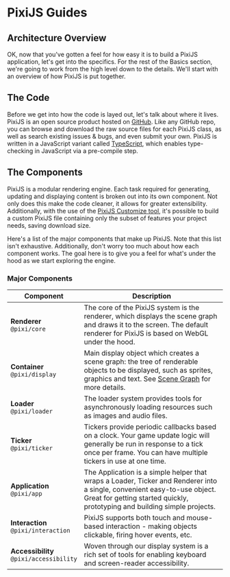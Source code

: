 # PixiJS Guides
## Architecture Overview

OK, now that you've gotten a feel for how easy it is to build a PixiJS application, let's get into the specifics.  For the rest of the Basics section, we're going to work from the high level down to the details.  We'll start with an overview of how PixiJS is put together.

## The Code

Before we get into how the code is layed out, let's talk about where it lives.  PixiJS is an open source product hosted on [GitHub](https://github.com/pixijs/pixijs).  Like any GitHub repo, you can browse and download the raw source files for each PixiJS class, as well as search existing issues & bugs, and even submit your own.  PixiJS is written in a JavaScript variant called [TypeScript](https://www.typescriptlang.org), which enables type-checking in JavaScript via a pre-compile step.  <!--TODO: (If you're interested in using PixiJS in a TypeScript-based project, check out the guide on [Working with Bundlers](working-with-bundlers.md).)-->

## The Components

PixiJS is a modular rendering engine.  Each task required for generating, updating and displaying content is broken out into its own component.  Not only does this make the code cleaner, it allows for greater extensibility.  Additionally, with the use of the [PixiJS Customize tool](https://pixijs.io/customize/), it's possible to build a custom PixiJS file containing only the subset of features your project needs, saving download size.

Here's a list of the major components that make up PixiJS.  Note that this list isn't exhaustive.  Additionally, don't worry too much about how each component works.  The goal here is to give you a feel for what's under the hood as we start exploring the engine.

### Major Components

| Component | Description |
| --- | --- |
| **Renderer**<br>`@pixi/core` | The core of the PixiJS system is the renderer, which displays the scene graph and draws it to the screen.  The default renderer for PixiJS is based on WebGL under the hood. |
| **Container**<br>`@pixi/display` | Main display object which creates a scene graph: the tree of renderable objects to be displayed, such as sprites, graphics and text. See [Scene Graph](scene-graph.html) for more details. |
| **Loader** <br>`@pixi/loader`| The loader system provides tools for asynchronously loading resources such as images and audio files. |
| **Ticker**<br>`@pixi/ticker` | Tickers provide periodic callbacks based on a clock.  Your game update logic will generally be run in response to a tick once per frame.  You can have multiple tickers in use at one time. |
| **Application**<br>`@pixi/app` | The Application is a simple helper that wraps a Loader, Ticker and Renderer into a single, convenient easy-to-use object. Great for getting started quickly, prototyping and building simple projects. |
| **Interaction**<br>`@pixi/interaction` | PixiJS supports both touch and mouse-based interaction - making objects clickable, firing hover events, etc. |
| **Accessibility**<br>`@pixi/accessibility` | Woven through our display system is a rich set of tools for enabling keyboard and screen-reader accessibility. |
